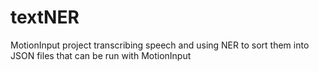 # textNER
MotionInput project transcribing speech and using NER to sort them into JSON files that can be run with MotionInput
